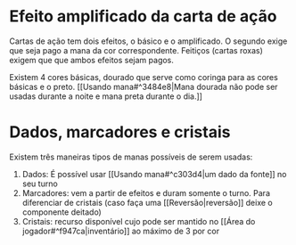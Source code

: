 # Efeito amplificado da carta de ação
Cartas de ação tem dois efeitos, o básico e o amplificado. O segundo exige que seja pago a mana da cor correspondente. Feitiços (cartas roxas) exigem que que ambos efeitos sejam pagos.

Existem 4 cores básicas, dourado que serve como coringa para as cores básicas e o preto. [[Usando mana#^3484e8|Mana dourada não pode ser usadas durante a noite e mana preta durante o dia.]]

# Dados, marcadores e cristais
Existem três maneiras tipos de manas possíveis de serem usadas:
1) Dados: É possível usar [[Usando mana#^c303d4|um dado da fonte]] no seu turno
2) Marcadores: vem a partir de efeitos e duram somente o turno. Para diferenciar de cristais (caso faça uma [[Reversão|reversão]] deixe o componente deitado)
3) Cristais: recurso disponível cujo pode ser mantido no [[Área do jogador#^f947ca|inventário]] ao máximo de 3 por cor